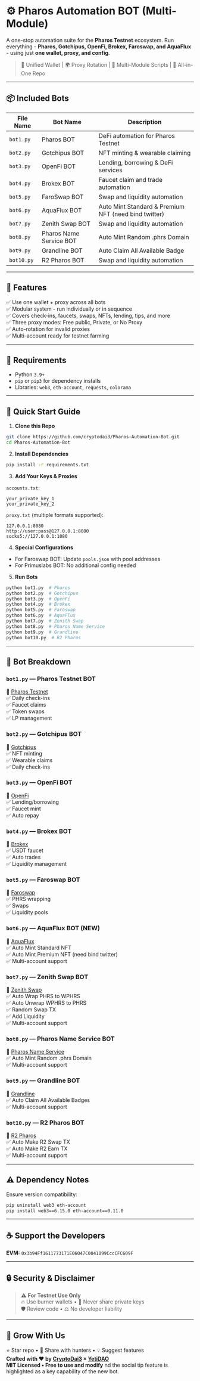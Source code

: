 # ⚙️ Pharos Automation BOT (Multi-Module)

A one-stop automation suite for the **Pharos Testnet** ecosystem. Run everything - **Pharos, Gotchipus, OpenFi, Brokex, Faroswap, and AquaFlux** - using just **one wallet, proxy, and config**.

> 🔑 Unified Wallet | 🌍 Proxy Rotation | 🧩 Multi-Module Scripts | 📁 All-in-One Repo

---

## 📦 Included Bots

| File Name | Bot Name           | Description                        |
| --------- | ------------------ | ---------------------------------- |
| `bot1.py` | Pharos BOT         | DeFi automation for Pharos Testnet |
| `bot2.py` | Gotchipus BOT      | NFT minting & wearable claiming    |
| `bot3.py` | OpenFi BOT         | Lending, borrowing & DeFi services |
| `bot4.py` | Brokex BOT         | Faucet claim and trade automation  |
| `bot5.py` | FaroSwap BOT       | Swap and liquidity automation      |
| `bot6.py` | AquaFlux BOT   | Auto Mint Standard & Premium NFT (need bind twitter)  |
| `bot7.py` | Zenith Swap BOT      | Swap and liquidity automation    |
| `bot8.py` | Pharos Name Service BOT         | Auto Mint Random .phrs Domain |
| `bot9.py` | Grandline BOT         | Auto Claim All Available Badge  |
| `bot10.py` | R2 Pharos BOT       | Swap and liquidity automation      |

---

## 🧠 Features

✅ Use one wallet + proxy across all bots  
✅ Modular system - run individually or in sequence  
✅ Covers check-ins, faucets, swaps, NFTs, lending, tips, and more  
✅ Three proxy modes: Free public, Private, or No Proxy  
✅ Auto-rotation for invalid proxies  
✅ Multi-account ready for testnet farming  

---

## 🔧 Requirements

* Python `3.9+`
* `pip` or `pip3` for dependency installs
* Libraries: `web3`, `eth-account`, `requests`, `colorama`

---

## 🚀 Quick Start Guide

1. **Clone this Repo**
```bash
git clone https://github.com/cryptodai3/Pharos-Automation-Bot.git
cd Pharos-Automation-Bot
```

2. **Install Dependencies**
```bash
pip install -r requirements.txt
```

3. **Add Your Keys & Proxies**

`accounts.txt`:
```
your_private_key_1
your_private_key_2
```

`proxy.txt` (multiple formats supported):
```
127.0.0.1:8080
http://user:pass@127.0.0.1:8080
socks5://127.0.0.1:1080
```

4. **Special Configurations**
- For Faroswap BOT: Update `pools.json` with pool addresses
- For Primuslabs BOT: No additional config needed

5. **Run Bots**
```bash
python bot1.py  # Pharos
python bot2.py  # Gotchipus
python bot3.py  # OpenFi
python bot4.py  # Brokex
python bot5.py  # Faroswap
python bot6.py  # AquaFlux
python bot7.py  # Zenith Swap
python bot8.py  # Pharos Name Service
python bot9.py  # Grandline
python bot10.py  # R2 Pharos
```

---

## 🤖 Bot Breakdown

### `bot1.py` — **Pharos Testnet BOT**
🔗 [Pharos Testnet](https://testnet.pharosnetwork.xyz/experience?inviteCode=8G8MJ3zGE5B7tJgP)  
✅ Daily check-ins  
✅ Faucet claims  
✅ Token swaps  
✅ LP management  

### `bot2.py` — **Gotchipus BOT**
🔗 [Gotchipus](https://gotchipus.com/)  
✅ NFT minting   
✅ Wearable claims  
✅ Daily check-ins  

### `bot3.py` — **OpenFi BOT**
🔗 [OpenFi](https://app.open-fi.xyz/)  
✅ Lending/borrowing  
✅ Faucet mint  
✅ Auto repay       

### `bot4.py` — **Brokex BOT**
🔗 [Brokex](https://app.brokex.trade/)  
✅ USDT faucet   
✅ Auto trades   
✅ Liquidity management    

### `bot5.py` — **Faroswap BOT**
🔗 [Faroswap](https://faroswap.xyz/swap)  
✅ PHRS wrapping   
✅ Swaps   
✅ Liquidity pools    

### `bot6.py` — **AquaFlux BOT** (NEW)
🔗 [AquaFlux](https://playground.aquaflux.pro/)  
✅ Auto Mint Standard NFT    
✅ Auto Mint Premium NFT (need bind twitter)        
✅ Multi-account support  

### `bot7.py` — Zenith Swap BOT
🔗 [Zenith Swap](https://testnet.zenithswap.xyz/home)  
✅ Auto Wrap PHRS to WPHRS  
✅ Auto Unwrap WPHRS to PHRS  
✅ Random Swap TX  
✅ Add Liquidity  
✅ Multi-account support  

### `bot8.py` — Pharos Name Service BOT
🔗 [Pharos Name Service](https://test.pharosname.com/)  
✅ Auto Mint Random .phrs Domain  
✅ Multi-account support  

### `bot9.py` — Grandline BOT
🔗 [Grandline](https://app.grandline.world/)  
✅ Auto Claim All Available Badges  
✅ Multi-account support  

### `bot10.py` — R2 Pharos BOT
🔗 [R2 Pharos](https://www.r2.money/)  
✅ Auto Make R2 Swap TX  
✅ Auto Make R2 Earn TX  
✅ Multi-account support    

---

## ⚠️ Dependency Notes
Ensure version compatibility:
```bash
pip uninstall web3 eth-account
pip install web3==6.15.0 eth-account==0.11.0
```

---

## ☕ Support the Developers
**EVM:** `0x3b94Ff1611773171E06047C0041099CccCFC609F`   

---

## 🔒 Security & Disclaimer
> ⚠️ **For Testnet Use Only**  
> 🔥 Use burner wallets • 🔐 Never share private keys  
> 🛡️ Review code • ⚖️ No developer liability  

---

## 🙌 Grow With Us
⭐ Star repo • 💬 Share with hunters • 💡 Suggest features  
**Crafted with ❤️ by [CryptoDai3](https://t.me/cryptodai3) × [YetiDAO](https://t.me/YetiDAO)**  
**MIT Licensed • Free to use and modify**
nd the social tip feature is highlighted as a key capability of the new bot.
